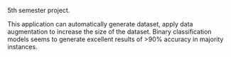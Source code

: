 5th semester project.

This application can automatically generate dataset, apply data augmentation to increase the size of the dataset.
Binary classification models seems to generate excellent results of >90% accuracy in majority instances.

